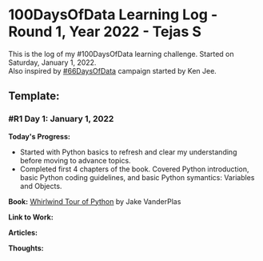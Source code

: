 # 100DaysOfData Learning Log - Round 1, Year 2022 - Tejas S

This is the log of my #100DaysOfData learning challenge. Started on Saturday, January 1, 2022.   
Also inspired by [#66DaysOfData](https://www.66daysofdata.com/) campaign started by Ken Jee.

## Template:

### #R1 Day 1: January 1, 2022

**Today's Progress:** 
- Started with Python basics to refresh and clear my understanding before moving to advance topics.
- Completed first 4 chapters of the book. Covered Python introduction, basic Python coding guidelines, and basic Python symantics: Variables and Objects.

**Book:** [Whirlwind Tour of Python](https://nbviewer.jupyter.org/github/jakevdp/WhirlwindTourOfPython/blob/master/Index.ipynb) by Jake VanderPlas

**Link to Work:**

**Articles:**

**Thoughts:**